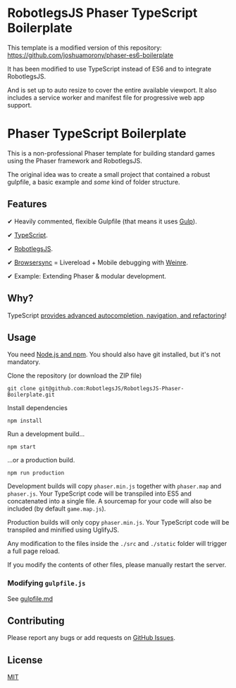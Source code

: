 RobotlegsJS Phaser TypeScript Boilerplate
===

This template is a modified version of this repository: https://github.com/joshuamorony/phaser-es6-boilerplate

It has been modified to use TypeScript instead of ES6 and to integrate RobotlegsJS.

And is set up to auto resize to cover the entire available viewport. It also includes a service worker and manifest file for progressive web app support.

# Phaser TypeScript Boilerplate

This is a non-professional Phaser template for building standard games using the Phaser framework and RobotlegsJS.

The original idea was to create a small project that contained a robust gulpfile, 
a basic example and *some* kind of folder structure.

## Features

✔ Heavily commented, flexible Gulpfile (that means it uses [Gulp](http://gulpjs.com/)).

✔ [TypeScript](https://www.typescriptlang.org/).

✔ [RobotlegsJS](https://github.com/RobotlegsJS/RobotlegsJS).

✔ [Browsersync](http://www.browsersync.io/) = Livereload + Mobile debugging with [Weinre](http://people.apache.org/~pmuellr/weinre-docs/latest/).

✔ Example: Extending Phaser & modular development.

## Why?

TypeScript [provides advanced autocompletion, navigation, and refactoring](https://vsavkin.com/writing-angular-2-in-typescript-1fa77c78d8e8)!

## Usage

You need [Node.js and npm](https://nodejs.org/). You should also have git installed, but it's not mandatory.

Clone the repository (or download the ZIP file)

`git clone git@github.com:RobotlegsJS/RobotlegsJS-Phaser-Boilerplate.git`

Install dependencies

`npm install`

Run a development build...

`npm start`

...or a production build.

`npm run production`

Development builds will copy `phaser.min.js` together with `phaser.map` and `phaser.js`.
Your TypeScript code will be transpiled into ES5 and concatenated into a single file.
A sourcemap for your code will also be included (by default `game.map.js`).

Production builds will only copy `phaser.min.js`. Your TypeScript code will be transpiled and
minified using UglifyJS.

Any modification to the files inside the `./src` and `./static` folder will trigger a full page reload.

If you modify the contents of other files, please manually restart the server.

### Modifying `gulpfile.js`

See [gulpfile.md](gulpfile.md)

## Contributing

Please report any bugs or add requests on [GitHub Issues](https://github.com/RobotlegsJS/RobotlegsJS-Phaser-Boilerplate/issues).

## License

[MIT](LICENSE)
